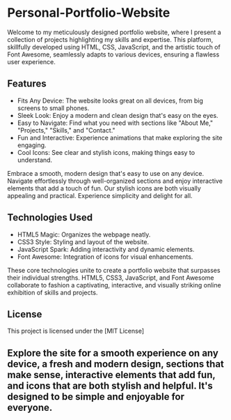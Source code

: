 # Personal-Portfolio-Website

Welcome to my meticulously designed portfolio website, where I present a collection of projects highlighting my skills and expertise. This platform, skillfully developed using HTML, CSS, JavaScript, and the artistic touch of Font Awesome, seamlessly adapts to various devices, ensuring a flawless user experience.

## Features

- Fits Any Device: The website looks great on all devices, from big screens to small phones.
- Sleek Look: Enjoy a modern and clean design that's easy on the eyes.
- Easy to Navigate: Find what you need with sections like "About Me," "Projects," "Skills," and "Contact."
- Fun and Interactive: Experience animations that make exploring the site engaging.
- Cool Icons: See clear and stylish icons, making things easy to understand.

Embrace a smooth, modern design that's easy to use on any device. Navigate effortlessly through well-organized sections and enjoy interactive elements that add a touch of fun. Our stylish icons are both visually appealing and practical. Experience simplicity and delight for all.
  
## Technologies Used

- HTML5 Magic: Organizes the webpage neatly.
- CSS3 Style: Styling and layout of the website.
- JavaScript Spark: Adding interactivity and dynamic elements.
- Font Awesome: Integration of icons for visual enhancements.

These core technologies unite to create a portfolio website that surpasses their individual strengths. HTML5, CSS3, JavaScript, and Font Awesome collaborate to fashion a captivating, interactive, and visually striking online exhibition of skills and projects.

## License

This project is licensed under the [MIT License]


## Explore the site for a smooth experience on any device, a fresh and modern design, sections that make sense, interactive elements that add fun, and icons that are both stylish and helpful. It's designed to be simple and enjoyable for everyone.
